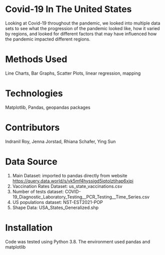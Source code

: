 # Covid-19 In The United States
Looking at Covid-19 throughout the pandemic, we looked into multiple data sets to see what the progression of the pandemic looked like, how it varied by regions, and looked for different factors that may have influenced how the pandemic impacted different regions. 

# Methods Used
Line Charts, Bar Graphs, Scatter Plots, linear regression, mapping 

# Technologies
Matplotlib, Pandas, geopandas packages 

# Contributors
Indranil Roy, Jenna Jorstad, Rhiana Schafer, Ying Sun 

# Data Source
1. Main Dataset: imported to pandas directly from website https://query.data.world/s/vk5mf4hyssjgd5iqtolztihap6xjpi
2. Vaccination Rates Dataset: us_state_vaccinations.csv
3. Number of tests dataset: COVID-19_Diagnostic_Laboratory_Testing__PCR_Testing__Time_Series.csv 
4. US populations dataset: NST-EST2021-POP 
5. Shape Data: USA_States_Generalized.shp


# Installation 
Code was tested using Python 3.8. The environment used pandas and matplotlib

